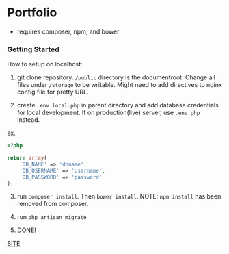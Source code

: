 # Portfolio* requires composer, npm, and bower### Getting StartedHow to setup on localhost:1. git clone repository. ```/public``` directory is the documentroot. Change all files under ```/storage``` to be writable. Might need to add directives to nginx config file for pretty URL.2. create ```.env.local.php``` in parent directory and add database credentials for local development. If on production(live) server, use ```.env.php``` instead.ex.```php<?phpreturn array(    'DB_NAME' => 'dbname',    'DB_USERNAME' => 'username',    'DB_PASSWORD' => 'password');```3. run ```composer install```.  Then ```bower install```.NOTE: ```npm install``` has been removed from composer.4. run ```php artisan migrate```5. DONE![SITE](http://www.rhgksrua.pw)